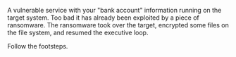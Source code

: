 A vulnerable service with your "bank account" information running on the target system. Too bad it has already been exploited by a piece of ransomware. The ransomware took over the target, encrypted some files on the file system, and resumed the executive loop.

Follow the footsteps.
